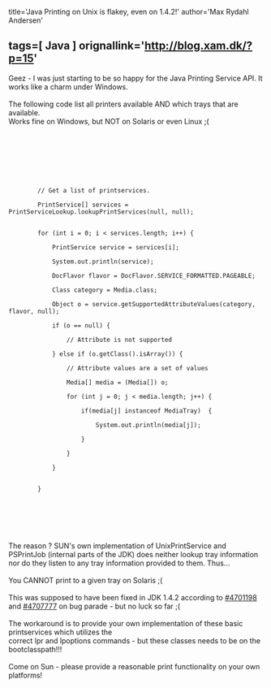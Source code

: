 title='Java Printing on Unix is flakey, even on 1.4.2!'
author='Max Rydahl Andersen'

tags=[ Java ]
orignallink='http://blog.xam.dk/?p=15'
---
<div><p>Geez - I was just starting to be so happy for the Java Printing Service API. It works like a charm under Windows.<br><br>
The following code list all printers available AND which trays that are available.<br>
Works fine on Windows, but NOT on Solaris or even Linux ;(<br><br><br><br><code>
<br><br><br>
        // Get a list of printservices.<br>
        PrintService[] services = PrintServiceLookup.lookupPrintServices(null, null);<br><br>
        for (int i = 0; i &lt; services.length; i++) {<br>
            PrintService service = services[i];<br>
            System.out.println(service);<br>
            DocFlavor flavor = DocFlavor.SERVICE_FORMATTED.PAGEABLE;<br>
            Class category = Media.class;<br>
            Object o = service.getSupportedAttributeValues(category, flavor, null);<br>
            if (o == null) {<br>
                // Attribute is not supported           <br>
            } else if (o.getClass().isArray()) {<br>
                // Attribute values are a set of values<br>
                Media[] media = (Media[]) o;<br>
                for (int j = 0; j &lt; media.length; j++) {<br>
                    if(media[j] instanceof MediaTray)  {<br>
                        System.out.println(media[j]);<br>
                    }<br>
                }<br>
            }<br><br>
        }<br><br><br></code>
<br><br><br><br>
The reason ? SUN's own implementation of UnixPrintService and PSPrintJob (internal parts of the JDK) does neither lookup tray information nor do they listen to any tray information provided to them. Thus...<br><br>
You CANNOT print to a given tray on Solaris ;(<br><br>
This was supposed to have been fixed in JDK 1.4.2 according to <a href="http://developer.java.sun.com/developer/bugParade/bugs/4701198.html" title="#4701198">#4701198</a> and <a href="http://developer.java.sun.com/developer/bugParade/bugs/4707777.html" title="#4707777">#4707777</a> on bug parade - but no luck so far ;(<br><br>
The workaround is to provide your own implementation of these basic printservices which utilizes the <br>
correct lpr and lpoptions commands - but these classes needs to be on the bootclasspath!!!<br><br>
Come on Sun - please provide a reasonable print functionality on your own platforms!<br><br></p></div>
